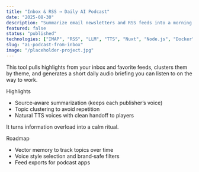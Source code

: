 ```yaml
---
title: "Inbox & RSS → Daily AI Podcast"
date: "2025-08-30"
description: "Summarize email newsletters and RSS feeds into a morning briefing with voice narration."
featured: false
status: "published"
technologies: ["IMAP", "RSS", "LLM", "TTS", "Nuxt", "Node.js", "Docker"]
slug: "ai-podcast-from-inbox"
image: "/placeholder-project.jpg"
---
```


This tool pulls highlights from your inbox and favorite feeds, clusters them by theme, and generates a short daily audio briefing you can listen to on the way to work.

Highlights

- Source‑aware summarization (keeps each publisher’s voice)
- Topic clustering to avoid repetition
- Natural TTS voices with clean handoff to players

It turns information overload into a calm ritual.

Roadmap

- Vector memory to track topics over time
- Voice style selection and brand‑safe filters
- Feed exports for podcast apps
